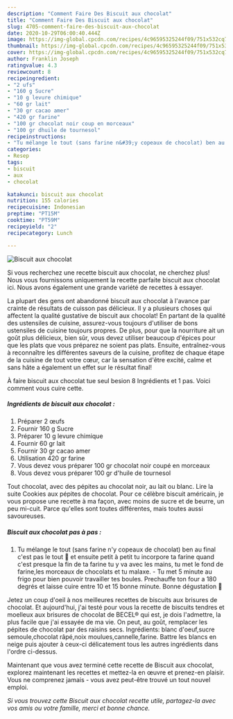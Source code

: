 ```yaml
---
description: "Comment Faire Des Biscuit aux chocolat"
title: "Comment Faire Des Biscuit aux chocolat"
slug: 4705-comment-faire-des-biscuit-aux-chocolat
date: 2020-10-29T06:00:40.444Z
image: https://img-global.cpcdn.com/recipes/4c96595325244f09/751x532cq70/biscuit-aux-chocolat-photo-principale-de-la-recette.jpg
thumbnail: https://img-global.cpcdn.com/recipes/4c96595325244f09/751x532cq70/biscuit-aux-chocolat-photo-principale-de-la-recette.jpg
cover: https://img-global.cpcdn.com/recipes/4c96595325244f09/751x532cq70/biscuit-aux-chocolat-photo-principale-de-la-recette.jpg
author: Franklin Joseph
ratingvalue: 4.3
reviewcount: 8
recipeingredient:
- "2 ufs"
- "160 g Sucre"
- "10 g levure chimique"
- "60 gr lait"
- "30 gr cacao amer"
- "420 gr farine"
- "100 gr chocolat noir coup en morceaux"
- "100 gr dhuile de tournesol"
recipeinstructions:
- "Tu mélange le tout (sans farine n&#39;y copeaux de chocolat) ben au final c&#39;est pas le tout 🤣 et ensuite petit à petit tu incorpore ta farine quand c&#39;est presque la fin de ta farine tu y va avec les mains, tu met le fond de farine,les morceaux de chocolats et tu malaxe.  Tu met 5 minute au frigo pour bien pouvoir travailler tes boules. Prechauffe ton four a 180 degrés et laisse cuire entre 10 et 15 bonne minute. Bonne dégustation 🥰"
categories:
- Resep
tags:
- biscuit
- aux
- chocolat

katakunci: biscuit aux chocolat 
nutrition: 155 calories
recipecuisine: Indonesian
preptime: "PT15M"
cooktime: "PT59M"
recipeyield: "2"
recipecategory: Lunch

---
```



![Biscuit aux chocolat](https://img-global.cpcdn.com/recipes/4c96595325244f09/751x532cq70/biscuit-aux-chocolat-photo-principale-de-la-recette.jpg)

Si vous recherchez une recette biscuit aux chocolat, ne cherchez plus! Nous vous fournissons uniquement la recette parfaite biscuit aux chocolat ici. Nous avons également une grande variété de recettes à essayer.

La plupart des gens ont abandonné biscuit aux chocolat à l'avance par crainte de résultats de cuisson pas délicieux. Il y a plusieurs choses qui affectent la qualité gustative de biscuit aux chocolat! En partant de la qualité des ustensiles de cuisine, assurez-vous toujours d'utiliser de bons ustensiles de cuisine toujours propres. De plus, pour que la nourriture ait un goût plus délicieux, bien sûr, vous devez utiliser beaucoup d'épices pour que les plats que vous préparez ne soient pas plats. Ensuite, entraînez-vous à reconnaître les différentes saveurs de la cuisine, profitez de chaque étape de la cuisine de tout votre cœur, car la sensation d'être excité, calme et sans hâte a également un effet sur le résultat final!

<!--inarticleads1-->

À faire biscuit aux chocolat tue seul besion 8 Ingrédients et 1 pas. Voici comment vous cuire cette.

##### Ingrédients de biscuit aux chocolat :

1. Préparer 2 œufs
1. Fournir 160 g Sucre
1. Préparer 10 g levure chimique
1. Fournir 60 gr lait
1. Fournir 30 gr cacao amer
1. Utilisation 420 gr farine
1. Vous devez vous préparer 100 gr chocolat noir coupé en morceaux
1. Vous devez vous préparer 100 gr d&#39;huile de tournesol


Tout chocolat, avec des pépites au chocolat noir, au lait ou blanc. Lire la suite Cookies aux pépites de chocolat. Pour ce célèbre biscuit américain, je vous propose une recette à ma façon, avec moins de sucre et de beurre, un peu mi-cuit. Parce qu&#39;elles sont toutes différentes, mais toutes aussi savoureuses. 

<!--inarticleads2-->

##### Biscuit aux chocolat pas à pas :

1. Tu mélange le tout (sans farine n&#39;y copeaux de chocolat) ben au final c&#39;est pas le tout 🤣 et ensuite petit à petit tu incorpore ta farine quand c&#39;est presque la fin de ta farine tu y va avec les mains, tu met le fond de farine,les morceaux de chocolats et tu malaxe.  - Tu met 5 minute au frigo pour bien pouvoir travailler tes boules. Prechauffe ton four a 180 degrés et laisse cuire entre 10 et 15 bonne minute. Bonne dégustation 🥰


Jetez un coup d&#39;oeil à nos meilleures recettes de biscuits aux brisures de chocolat. Et aujourd&#39;hui, j&#39;ai testé pour vous la recette de biscuits tendres et moelleux aux brisures de chocolat de BECEL® qui est, je dois l&#39;admettre, la plus facile que j&#39;ai essayée de ma vie. On peut, au goût, remplacer les pépites de chocolat par des raisins secs. Ingrédients: blanc d&#39;oeuf,sucre semoule,chocolat râpé,noix moulues,cannelle,farine. Battre les blancs en neige puis ajouter à ceux-ci délicatement tous les autres ingrédients dans l&#39;ordre ci-dessus. 

<!--inarticleads1-->

<p>
Maintenant que vous avez terminé cette recette de Biscuit aux chocolat, explorez maintenant les recettes et mettez-la en œuvre et prenez-en plaisir. Vous ne comprenez jamais - vous avez peut-être trouvé un tout nouvel emploi.
</p>

<p>
<i>Si vous trouvez cette Biscuit aux chocolat recette utile, partagez-la avec vos amis ou votre famille, merci et bonne chance.</i>
</p>
